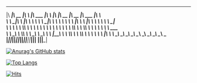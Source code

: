  ________  ________  ___       ________  ___       __   ________  ________  ________   ________     
|\   ____\|\   __  \|\  \     |\   ___ \|\  \     |\  \|\   __  \|\   __  \|\   ___  \|\   ____\    
\ \  \___|\ \  \|\  \ \  \    \ \  \_|\ \ \  \    \ \  \ \  \|\  \ \  \|\  \ \  \\ \  \ \  \___|    
 \ \  \    \ \  \\\  \ \  \    \ \  \ \\ \ \  \  __\ \  \ \  \\\  \ \  \\\  \ \  \\ \  \ \  \  ___  
  \ \  \____\ \  \\\  \ \  \____\ \  \_\\ \ \  \|\__\_\  \ \  \\\  \ \  \\\  \ \  \\ \  \ \  \|\  \ 
   \ \_______\ \_______\ \_______\ \_______\ \____________\ \_______\ \_______\ \__\\ \__\ \_______\
    \|_______|\|_______|\|_______|\|_______|\|____________|\|_______|\|_______|\|__| \|__|\|_______|
                                                                                                    
                                                                                                    
                                                                                                    

<!--<div align=center>-->
  
  <!-- https://github.com/anuraghazra/github-readme-stats/blob/master/themes/README.md -->
  
  [![Anurag's GitHub stats](https://github-readme-stats.vercel.app/api?username=coldwoong&exclude_repo=Mac-Settings,coldwoong,dev-place,coldwoong.github.io&count_private=false&show_icons=true&theme=algolia)](https://github.com/anuraghazra/github-readme-stats)
  
  [![Top Langs](https://github-readme-stats.vercel.app/api/top-langs/?username=coldwoong&exclude_repo=coldwoong,Mac-Settings,dev-place,coldwoong.github.io&layout=compact)](https://github.com/anuraghazra/github-readme-stats)


[![Hits](https://hits.seeyoufarm.com/api/count/incr/badge.svg?url=https%3A%2F%2Fgithub.com%2Fcoldwoong&count_bg=%2379C83D&title_bg=%23555555&icon=github.svg&icon_color=%23E7E7E7&title=+&edge_flat=false)](https://hits.seeyoufarm.com)

<!--</div>-->

<!--
**coldwoong/coldwoong** is a ✨ _special_ ✨ repository because its `README.md` (this file) appears on your GitHub profile.

Here are some ideas to get you started:

- 🔭 I’m currently working on ...
- 🌱 I’m currently learning ...
- 👯 I’m looking to collaborate on ...
- 🤔 I’m looking for help with ...
- 💬 Ask me about ...
- 📫 How to reach me: ...
- 😄 Pronouns: ...
- ⚡ Fun fact: ...
-->
